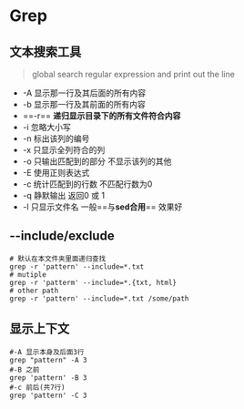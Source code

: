 # Grep 


## 文本搜索工具
>  global search regular expression and print out the line  

- -A 显示那一行及其后面的所有内容
- -b 显示那一行及其前面的所有内容
- ==-r== **递归显示目录下的所有文件符合内容**
- -i 忽略大小写
- -n 标出该列的编号
- -x 只显示全列符合的列
- -o 只输出匹配到的部分 不显示该列的其他
- -E 使用正则表达式
- -c 统计匹配到的行数 不匹配行数为0
- -q 静默输出 返回0 或 1
- -l 只显示文件名 一般==与**sed合用**== 效果好



## --include/exclude
    # 默认在本文件夹里面递归查找
    grep -r 'pattern' --include=*.txt
    # mutiple
    grep -r 'patterm' --include=*.{txt, html}
    # other path
    grep -r 'pattern' --include=*.txt /some/path


## 显示上下文
    #-A 显示本身及后面3行
    grep "pattern" -A 3
    #-B 之前
    grep 'pattern' -B 3
    #-c 前后(共7行)
    grep 'pattern' -C 3
    